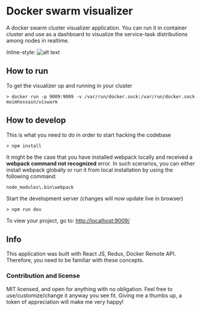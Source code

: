 # Docker swarm visualizer

A docker swarm cluster visualizer application. You can run it in container cluster and use as a dashboard to visualize the service-task distributions among nodes in realtime.

Inline-style: 
![alt text](http://imgur.com/a/jKKZX "Swarm nodes")


## How to run

To get the visualizer up and running in  your cluster
```
> docker run -p 9009:9009 -v /var/run/docker.sock:/var/run/docker.sock moimhossain/viswarm
```

## How to develop

This is what you need to do in order to start hacking the codebase

```
> npm install
```

It might be the case that you have installed webpack locally and received a __webpack command not recognized__ error. In such scenarios, you can either install webpack globally or run it from local installation by using the following command:

```
node_modules\.bin\webpack
```

Start the development server (changes will now update live in browser)
```
> npm run dev
```

To view your project, go to: [http://localhost:9009/](http://localhost:9009/)


## Info
This application was built with React JS, Redux, Docker Remote API. Therefore, you need to be familiar with these concepts.

### Contribution and license

MIT licensed, and open for anything with no obligation. Feel free to use/customize/change it anyway you see fit.
Giving me a thumbs up, a token of appreciation will make me very happy!

